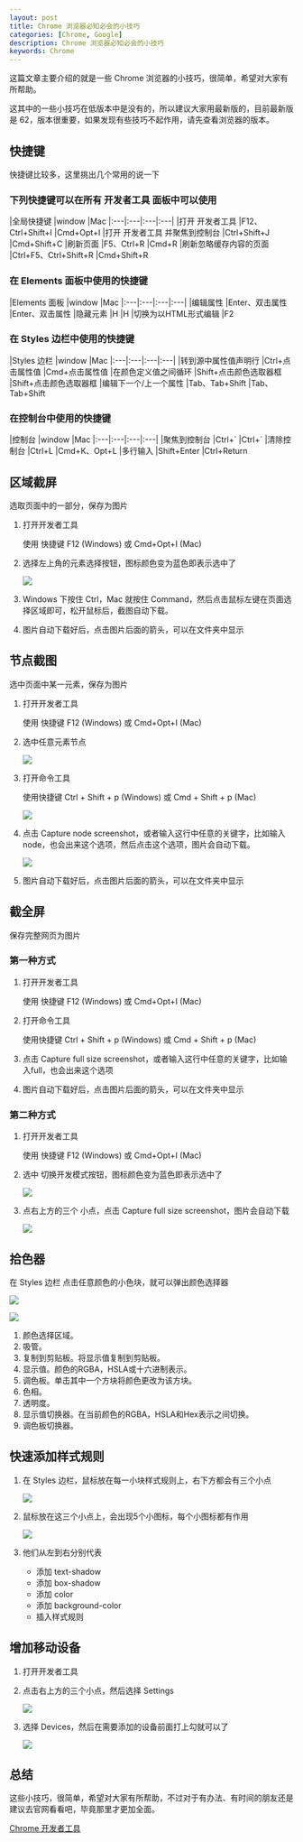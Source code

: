 ```yaml
---
layout: post
title: Chrome 浏览器必知必会的小技巧
categories: [Chrome, Google]
description: Chrome 浏览器必知必会的小技巧
keywords: Chrome
---
```


这篇文章主要介绍的就是一些 Chrome 浏览器的小技巧，很简单，希望对大家有所帮助。

这其中的一些小技巧在低版本中是没有的，所以建议大家用最新版的，目前最新版是 62，版本很重要，如果发现有些技巧不起作用，请先查看浏览器的版本。

## 快捷键

快捷键比较多，这里挑出几个常用的说一下 

### 下列快捷键可以在所有 开发者工具 面板中可以使用

|全局快捷键	|window	|Mac
|:---|:---|:---|:---|
|打开 开发者工具	|F12、Ctrl+Shift+I	|Cmd+Opt+I
|打开 开发者工具 并聚焦到控制台	|Ctrl+Shift+J	|Cmd+Shift+C
|刷新页面	|F5、Ctrl+R	|Cmd+R
|刷新忽略缓存内容的页面	|Ctrl+F5、Ctrl+Shift+R	|Cmd+Shift+R

### 在 Elements 面板中使用的快捷键

|Elements 面板	|window	|Mac
|:---|:---|:---|:---|
|编辑属性	|Enter、双击属性	|Enter、双击属性
|隐藏元素	|H	|H
|切换为以HTML形式编辑	|F2

### 在 Styles 边栏中使用的快捷键

|Styles 边栏	|window	|Mac
|:---|:---|:---|:---|
|转到源中属性值声明行	|Ctrl+点击属性值	|Cmd+点击属性值
|在颜色定义值之间循环	|Shift+点击颜色选取器框	|Shift+点击颜色选取器框
|编辑下一个/上一个属性	|Tab、Tab+Shift	|Tab、Tab+Shift

### 在控制台中使用的快捷键

|控制台	|window	|Mac
|:---|:---|:---|:---|
|聚焦到控制台	|Ctrl+\`	|Ctrl+`
|清除控制台	|Ctrl+L	|Cmd+K、Opt+L
|多行输入	|Shift+Enter	|Ctrl+Return

## 区域截屏

选取页面中的一部分，保存为图片 

1. 打开开发者工具

    使用 快捷键 F12 (Windows) 或 Cmd+Opt+I (Mac) 
2. 选择左上角的元素选择按钮，图标颜色变为蓝色即表示选中了

    ![](/assets/images/posts/chrome/3724810944-5a1798222f377_articlex.png)
3. Windows 下按住 Ctrl，Mac 就按住 Command，然后点击鼠标左键在页面选择区域即可，松开鼠标后，截图自动下载。
4. 图片自动下载好后，点击图片后面的箭头，可以在文件夹中显示 

## 节点截图

选中页面中某一元素，保存为图片 

1. 打开开发者工具 

    使用 快捷键 F12 (Windows) 或 Cmd+Opt+I (Mac)
2. 选中任意元素节点 

    ![](/assets/images/posts/chrome/3141943530-5a1798220affc_articlex.png)
3. 打开命令工具

    使用快捷键 Ctrl + Shift + p (Windows) 或 Cmd + Shift + p (Mac) 

    ![](/assets/images/posts/chrome/4174394162-5a17982205f1e_articlex.png)
4. 点击 Capture node screenshot，或者输入这行中任意的关键字，比如输入 node，也会出来这个选项，然后点击这个选项，图片会自动下载。 

    ![](/assets/images/posts/chrome/4197825486-5a17982202f10_articlex.png)
5. 图片自动下载好后，点击图片后面的箭头，可以在文件夹中显示 

## 截全屏

保存完整网页为图片 

### 第一种方式

1. 打开开发者工具 

    使用 快捷键 F12 (Windows) 或 Cmd+Opt+I (Mac)
2. 打开命令工具

    使用快捷键 Ctrl + Shift + p (Windows) 或 Cmd + Shift + p (Mac) 
3. 点击 Capture full size screenshot，或者输入这行中任意的关键字，比如输入full，也会出来这个选项 
4. 图片自动下载好后，点击图片后面的箭头，可以在文件夹中显示 

### 第二种方式
1. 打开开发者工具 

    使用 快捷键 F12 (Windows) 或 Cmd+Opt+I (Mac)
2. 选中 切换开发模式按钮，图标颜色变为蓝色即表示选中了

    ![](/assets/images/posts/chrome/486739556-5a179821a89e0_articlex.png)
3. 点右上方的三个 小点，点击 Capture full size screenshot，图片会自动下载

    ![](/assets/images/posts/chrome/195224758-5a179821d0fce_articlex.png)

## 拾色器

在 Styles 边栏 点击任意颜色的小色块，就可以弹出颜色选择器

![](/assets/images/posts/chrome/595917845-5a1798219bc16_articlex.png)

![](/assets/images/posts/chrome/1474973432-5a1798225e459_articlex.png)

1. 颜色选择区域。
2. 吸管。
3. 复制到剪贴板。将显示值复制到剪贴板。
4. 显示值。颜色的RGBA，HSLA或十六进制表示。
5. 调色板。单击其中一个方块将颜色更改为该方块。
6. 色相。
7. 透明度。
8. 显示值切换器。在当前颜色的RGBA，HSLA和Hex表示之间切换。
9. 调色板切换器。

## 快速添加样式规则

1. 在 Styles 边栏，鼠标放在每一小块样式规则上，右下方都会有三个小点 

    ![](/assets/images/posts/chrome/3095904712-5a17982158445_articlex.png)
2. 鼠标放在这三个小点上，会出现5个小图标，每个小图标都有作用 

    ![](/assets/images/posts/chrome/1854119425-5a1798215724c_articlex.png)
3. 他们从左到右分别代表
    - 添加 text-shadow
    - 添加 box-shadow
    - 添加 color
    - 添加 background-color
    - 插入样式规则

## 增加移动设备

1. 打开开发者工具 
2. 点击右上方的三个小点，然后选择 Settings 

    ![](/assets/images/posts/chrome/4262851757-5a1798215d2ee_articlex.png)
3. 选择 Devices，然后在需要添加的设备前面打上勾就可以了 

    ![](/assets/images/posts/chrome/752007610-5a1798215531f_articlex.png)

## 总结

这些小技巧，很简单，希望对大家有所帮助，不过对于有办法、有时间的朋友还是建议去官网看看吧，毕竟那里才更加全面。 

[Chrome 开发者工具](https://developers.google.com/web/tools/chrome-devtools/?hl=zh-cn)